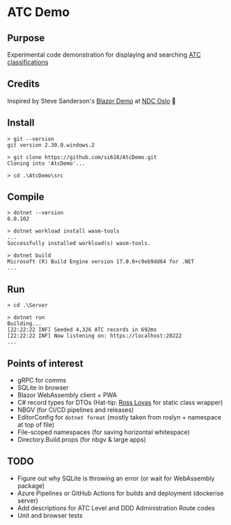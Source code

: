 # ATC Demo

## Purpose

Experimental code demonstration for displaying and searching [ATC classifications](https://www.who.int/tools/atc-ddd-toolkit/atc-classification)

## Credits

Inspired by Steve Sanderson's [Blazor Demo](https://github.com/SteveSandersonMS/BlazeOrbital.git) at [NDC Oslo](https://youtu.be/Rn8psTi8FBk) 🙇‍

## Install

```shell
> git --version
git version 2.30.0.windows.2

> git clone https://github.com/si618/AtcDemo.git
Cloning into 'AtcDemo'...

> cd .\AtcDemo\src
```

## Compile

```shell
> dotnet --version
6.0.102

> dotnet workload install wasm-tools
...
Successfully installed workload(s) wasm-tools.

> dotnet build
Microsoft (R) Build Engine version 17.0.0+c9eb9dd64 for .NET
...
```

## Run

```shell
> cd .\Server

> dotnet run
Building...
[22:22:22 INF] Seeded 4,326 ATC records in 692ms
[22:22:22 INF] Now listening on: https://localhost:20222
...
```

## Points of interest

- gRPC for comms
- SQLite in browser
- Blazor WebAssembly client + PWA
- C# record types for DTOs (Hat-tip: [Ross Lovas](https://github.com/rosslovas) for static class wrapper)
- NBGV (for CI/CD pipelines and releases)
- EditorConfig for `dotnet format` (mostly taken from roslyn + namespace at top of file)
- File-scoped namespaces (for saving horizontal whitespace)
- Directory.Build.props (for nbgv & large apps)

## TODO

- Figure out why SQLite is throwing an error (or wait for WebAssembly package)
- Azure Pipelines or GitHub Actions for builds and deployment (dockerise server)
- Add descriptions for ATC Level and DDD Administration Route codes
- Unit and browser tests
